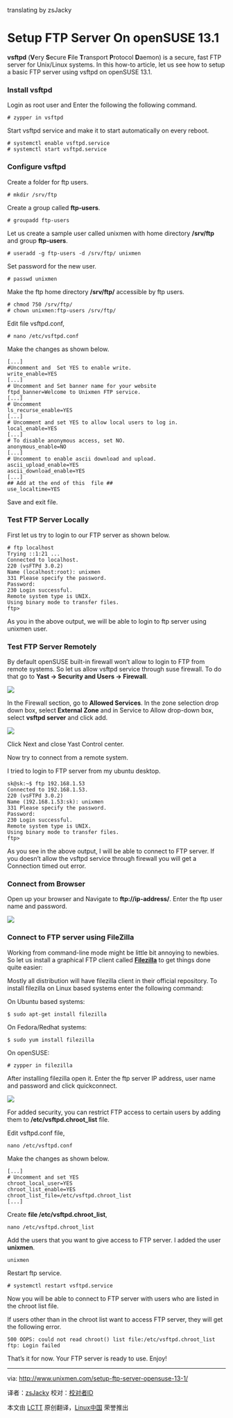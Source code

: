 translating by zsJacky

Setup FTP Server On openSUSE 13.1
================================================================================
**vsftpd** (**V**ery **S**ecure **F**ile **T**ransport **P**rotocol **D**aemon) is a secure, fast FTP server for Unix/Linux systems. In this how-to article, let us see how to setup a basic FTP server using vsftpd on openSUSE 13.1.

### Install vsftpd ###

Login as root user and Enter the following the following command.

    # zypper in vsftpd

Start vsftpd service and make it to start automatically on every reboot.

    # systemctl enable vsftpd.service
    # systemctl start vsftpd.service

### Configure vsftpd ###

Create a folder for ftp users.

    # mkdir /srv/ftp

Create a group called **ftp-users**.

    # groupadd ftp-users

Let us create a sample user called unixmen with home directory **/srv/ftp** and group **ftp-users**.

    # useradd -g ftp-users -d /srv/ftp/ unixmen

Set password for the new user.

    # passwd unixmen

Make the ftp home directory **/srv/ftp/** accessible by ftp users.

    # chmod 750 /srv/ftp/
    # chown unixmen:ftp-users /srv/ftp/

Edit file vsftpd.conf,

    # nano /etc/vsftpd.conf

Make the changes as shown below.

    [...]
    #Uncomment and  Set YES to enable write.
    write_enable=YES
    [...]
    # Uncomment and Set banner name for your website
    ftpd_banner=Welcome to Unixmen FTP service.
    [...]
    # Uncomment
    ls_recurse_enable=YES
    [...]
    # Uncomment and set YES to allow local users to log in.
    local_enable=YES
    [...]
    # To disable anonymous access, set NO.
    anonymous_enable=NO
    [...]
    # Uncomment to enable ascii download and upload.
    ascii_upload_enable=YES
    ascii_download_enable=YES
    [...]
    ## Add at the end of this  file ##
    use_localtime=YES

Save and exit file.

### Test FTP Server Locally ###

First let us try to login to our FTP server as shown below.

    # ftp localhost
    Trying ::1:21 ...
    Connected to localhost.
    220 (vsFTPd 3.0.2)
    Name (localhost:root): unixmen
    331 Please specify the password.
    Password: 
    230 Login successful.
    Remote system type is UNIX.
    Using binary mode to transfer files.
    ftp>

As you in the above output, we will be able to login to ftp server using unixmen user.

### Test FTP Server Remotely ###

By default openSUSE built-in firewall won’t allow to login to FTP from remote systems. So let us allow vsftpd service through suse firewall. To do that go to **Yast -> Security and Users -> Firewall**.

![](http://180016988.r.cdn77.net/wp-content/uploads/2013/11/openSUSE-12.3-Running-Oracle-VM-VirtualBox_001.jpg)

In the Firewall section, go to **Allowed Services**. In the zone selection drop down box, select **External Zone** and in Service to Allow drop-down box, select **vsftpd server** and click add.

![](http://180016988.r.cdn77.net/wp-content/uploads/2013/11/openSUSE-12.3-Running-Oracle-VM-VirtualBox_004.jpg)

Click Next and close Yast Control center.

Now try to connect from a remote system.

I tried to login to FTP server from my ubuntu desktop.

    sk@sk:~$ ftp 192.168.1.53
    Connected to 192.168.1.53.
    220 (vsFTPd 3.0.2)
    Name (192.168.1.53:sk): unixmen
    331 Please specify the password.
    Password:
    230 Login successful.
    Remote system type is UNIX.
    Using binary mode to transfer files.
    ftp>

As you see in the above output, I will be able to connect to FTP server. If you doesn’t allow the vsftpd service through firewall you will get a Connection timed out error.

### Connect from Browser ###

Open up your browser and Navigate to **ftp://ip-address/**. Enter the ftp user name and password.

![](http://180016988.r.cdn77.net/wp-content/uploads/2013/11/Index-of-ftp-192.168.1.53-Mozilla-Firefox_005.jpg)

### Connect to FTP server using FileZilla ###

Working from command-line mode might be little bit annoying to newbies. So let us install a graphical FTP client called [**Filezilla**][1] to get things done quite easier:

Mostly all distribution will have filezilla client in their official repository. To install filezilla on Linux based systems enter the following command:

On Ubuntu based systems:

    $ sudo apt-get install filezilla

On Fedora/Redhat systems:

    $ sudo yum install filezilla

On openSUSE:

    # zypper in filezilla

After installing filezilla open it. Enter the ftp server IP address, user name and password and click quickconnect.

![](http://180016988.r.cdn77.net/wp-content/uploads/2013/11/unixmen@192.168.1.53-FileZilla_006.jpg)

For added security, you can restrict FTP access to certain users by adding them to **/etc/vsftpd.chroot_list** file.

Edit vsftpd.conf file,

    nano /etc/vsftpd.conf

Make the changes as shown below.

    [...]
    # Uncomment and set YES
    chroot_local_user=YES
    chroot_list_enable=YES
    chroot_list_file=/etc/vsftpd.chroot_list
    [...]

Create **file /etc/vsftpd.chroot_list**,

    nano /etc/vsftpd.chroot_list

Add the users that you want to give access to FTP server. I added the user **unixmen**.

    unixmen

Restart ftp service.

    # systemctl restart vsftpd.service

Now you will be able to connect to FTP server with users who are listed in the chroot list file.

If users other than in the chroot list want to access FTP server, they will get the following error.

    500 OOPS: could not read chroot() list file:/etc/vsftpd.chroot_list
    ftp: Login failed

That’s it for now. Your FTP server is ready to use. Enjoy!

--------------------------------------------------------------------------------

via: http://www.unixmen.com/setup-ftp-server-opensuse-13-1/

译者：[zsJacky](https://github.com/译者ID) 校对：[校对者ID](https://github.com/校对者ID)

本文由 [LCTT](https://github.com/LCTT/TranslateProject) 原创翻译，[Linux中国](http://linux.cn/) 荣誉推出

[1]:https://filezilla-project.org/